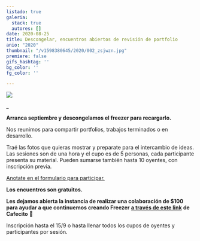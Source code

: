 ```yaml
---
listado: true
galeria:
  stack: true
  autores: []
date: 2020-08-25
title: Descongelar, encuentros abiertos de revisión de portfolio
anio: "2020"
thumbnail: "/v1598380645/2020/002_zsjwzn.jpg"
premiere: false
gifs_hashtag: ''
bg_color: ''
fg_color: ''

---
```

![](https://res.cloudinary.com/freezer/c_limit,w_1280,h_920/v1598380935/2020/001_xjce1m.jpg)

_

**Arranca septiembre y descongelamos el freezer para recargarlo.**

Nos reunimos para compartir portfolios, trabajos terminados o en desarrollo.  

Traé las fotos que quieras mostrar y preparate para el intercambio de ideas. Las sesiones son de una hora y el cupo es de 5 personas, cada participante presenta su material.  Pueden sumarse también hasta 10 oyentes, con inscripción previa.

[Anotate en el formulario para participar. ](https://docs.google.com/forms/d/e/1FAIpQLSeQuq5pMFCFz0zuP27BfGpwsceNT1M16S8bajIhrxz_2XN2Xw/formResponse)

**Los encuentros son gratuitos.** 

**Les dejamos abierta la instancia de realizar una colaboración de $100 para ayudar a que continuemos creando Freezer** [**a través de este link**](https://cafecito.app/freezerfoto)  **de Cafecito** 🌌

Inscripción hasta el 15/9 o hasta llenar todos los cupos de oyentes y participantes por sesión.